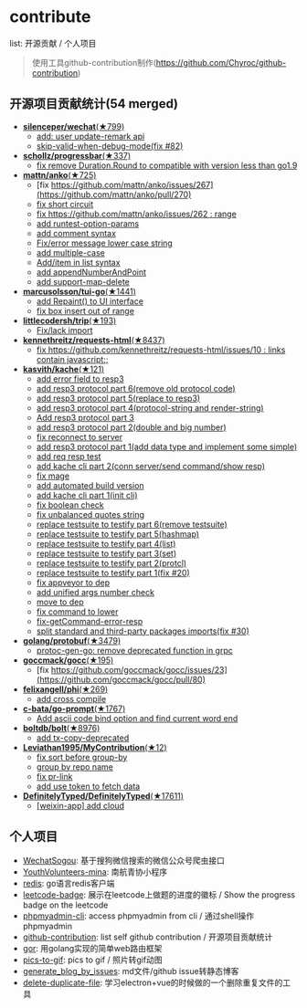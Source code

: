 # contribute
list: 开源贡献 / 个人项目
> 使用工具github-contribution制作(https://github.com/Chyroc/github-contribution)

## 开源项目贡献统计(54 merged)

* [**silenceper/wechat**(★799)](https://github.com/silenceper/wechat)
  * [add: user update-remark api](https://github.com/silenceper/wechat/pull/85)
  * [skip-valid-when-debug-mode(fix #82)](https://github.com/silenceper/wechat/pull/83)
* [**schollz/progressbar**(★337)](https://github.com/schollz/progressbar)
  * [fix remove Duration.Round to compatible with version less than go1.9](https://github.com/schollz/progressbar/pull/3)
* [**mattn/anko**(★725)](https://github.com/mattn/anko)
  * [fix https://github.com/mattn/anko/issues/267](https://github.com/mattn/anko/pull/270)
  * [fix short circuit](https://github.com/mattn/anko/pull/269)
  * [fix https://github.com/mattn/anko/issues/262 : range](https://github.com/mattn/anko/pull/263)
  * [add runtest-option-params](https://github.com/mattn/anko/pull/204)
  * [add comment syntax](https://github.com/mattn/anko/pull/196)
  * [Fix/error message lower case string](https://github.com/mattn/anko/pull/191)
  * [add multiple-case](https://github.com/mattn/anko/pull/190)
  * [Add/item in list syntax](https://github.com/mattn/anko/pull/185)
  * [add appendNumberAndPoint](https://github.com/mattn/anko/pull/165)
  * [add support-map-delete](https://github.com/mattn/anko/pull/130)
* [**marcusolsson/tui-go**(★1441)](https://github.com/marcusolsson/tui-go)
  * [add Repaint() to UI interface](https://github.com/marcusolsson/tui-go/pull/135)
  * [fix box insert out of range](https://github.com/marcusolsson/tui-go/pull/62)
* [**littlecodersh/trip**(★193)](https://github.com/littlecodersh/trip)
  * [Fix/lack import](https://github.com/littlecodersh/trip/pull/2)
* [**kennethreitz/requests-html**(★8437)](https://github.com/kennethreitz/requests-html)
  * [fix https://github.com/kennethreitz/requests-html/issues/10 : links contain javascript:;](https://github.com/kennethreitz/requests-html/pull/11)
* [**kasvith/kache**(★121)](https://github.com/kasvith/kache)
  * [add error field to resp3](https://github.com/kasvith/kache/pull/85)
  * [add resp3 protocol part 6(remove old protocol code)](https://github.com/kasvith/kache/pull/84)
  * [add resp3 protocol part 5(replace to resp3)](https://github.com/kasvith/kache/pull/83)
  * [add resp3 protocol part 4(protocol-string and render-string)](https://github.com/kasvith/kache/pull/82)
  * [Add resp3 protocol part 3](https://github.com/kasvith/kache/pull/80)
  * [add resp3 protocol part 2(double and big number)](https://github.com/kasvith/kache/pull/79)
  * [fix reconnect to server](https://github.com/kasvith/kache/pull/78)
  * [add resp3 protocol part 1(add data type and implement some simple)](https://github.com/kasvith/kache/pull/77)
  * [add req resp test](https://github.com/kasvith/kache/pull/72)
  * [add kache cli part 2(conn server/send command/show resp)](https://github.com/kasvith/kache/pull/66)
  * [fix mage](https://github.com/kasvith/kache/pull/62)
  * [add automated build version](https://github.com/kasvith/kache/pull/59)
  * [add kache cli part 1(init cli)](https://github.com/kasvith/kache/pull/57)
  * [fix boolean check](https://github.com/kasvith/kache/pull/53)
  * [fix unbalanced quotes string](https://github.com/kasvith/kache/pull/52)
  * [replace testsuite to testify part 6(remove testsuite)](https://github.com/kasvith/kache/pull/51)
  * [replace testsuite to testify part 5(hashmap)](https://github.com/kasvith/kache/pull/50)
  * [replace testsuite to testify part 4(list)](https://github.com/kasvith/kache/pull/49)
  * [replace testsuite to testify part 3(set)](https://github.com/kasvith/kache/pull/48)
  * [replace testsuite to testify part 2(protcl)](https://github.com/kasvith/kache/pull/47)
  * [replace testsuite to testify part 1(fix #20)](https://github.com/kasvith/kache/pull/46)
  * [fix appveyor to dep](https://github.com/kasvith/kache/pull/45)
  * [add unified args number check](https://github.com/kasvith/kache/pull/42)
  * [move to dep](https://github.com/kasvith/kache/pull/41)
  * [fix command to lower](https://github.com/kasvith/kache/pull/40)
  * [fix-getCommand-error-resp](https://github.com/kasvith/kache/pull/36)
  * [split standard and third-party packages imports(fix #30)](https://github.com/kasvith/kache/pull/32)
* [**golang/protobuf**(★3479)](https://github.com/golang/protobuf)
  * [protoc-gen-go: remove deprecated function in grpc](https://github.com/golang/protobuf/pull/592)
* [**goccmack/gocc**(★195)](https://github.com/goccmack/gocc)
  * [fix https://github.com/goccmack/gocc/issues/23](https://github.com/goccmack/gocc/pull/80)
* [**felixangell/phi**(★269)](https://github.com/felixangell/phi)
  * [add cross compile](https://github.com/felixangell/phi/pull/42)
* [**c-bata/go-prompt**(★1767)](https://github.com/c-bata/go-prompt)
  * [Add ascii code bind option and find current word end](https://github.com/c-bata/go-prompt/pull/65)
* [**boltdb/bolt**(★8976)](https://github.com/boltdb/bolt)
  * [add tx-copy-deprecated](https://github.com/boltdb/bolt/pull/748)
* [**Leviathan1995/MyContribution**(★12)](https://github.com/Leviathan1995/MyContribution)
  * [fix sort before group-by](https://github.com/Leviathan1995/MyContribution/pull/11)
  * [group by repo name](https://github.com/Leviathan1995/MyContribution/pull/10)
  * [fix pr-link](https://github.com/Leviathan1995/MyContribution/pull/9)
  * [add use token to fetch data](https://github.com/Leviathan1995/MyContribution/pull/6)
* [**DefinitelyTyped/DefinitelyTyped**(★17611)](https://github.com/DefinitelyTyped/DefinitelyTyped)
  * [[weixin-app] add cloud](https://github.com/DefinitelyTyped/DefinitelyTyped/pull/29121)

## 个人项目

* [WechatSogou](https://github.com/Chyroc/WechatSogou): 基于搜狗微信搜索的微信公众号爬虫接口
* [YouthVolunteers-mina](https://github.com/YouthVolunteers/mina): 南航青协小程序
* [redis](https://github.com/Chyroc/redis): go语言redis客户端
* [leetcode-badge](https://github.com/Chyroc/leetcode-badge): 展示在leetcode上做题的进度的徽标 / Show the progress badge on the leetcode
* [phpmyadmin-cli](https://github.com/Chyroc/phpmyadmin-cli): access phpmyadmin from cli / 通过shell操作phpmyadmin
* [github-contribution](https://github.com/Chyroc/github-contribution): list self github contribution / 开源项目贡献统计
* [gor](https://github.com/Chyroc/gor): 用golang实现的简单web路由框架
* [pics-to-gif](https://github.com/Chyroc/pics-to-gif): pics to gif / 照片转gif动图
* [generate_blog_by_issues](https://github.com/Chyroc/generate_blog_by_issues): md文件/github issue转静态博客
* [delete-duplicate-file](https://github.com/Chyroc/delete-duplicate-file): 学习electron+vue的时候做的一个删除重复文件的工具
